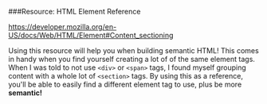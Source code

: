 ###Resource: HTML Element Reference

https://developer.mozilla.org/en-US/docs/Web/HTML/Element#Content_sectioning

Using this resource will help you when building semantic HTML! This comes in handy when you find yourself creating a lot of of the same element tags. When I was told to not use `<div>` or `<span>` tags, I found myself grouping content with a whole lot of `<section>` tags. By using this as a reference, you'll be able to easily find a different element tag to use, plus be more **semantic!** 

